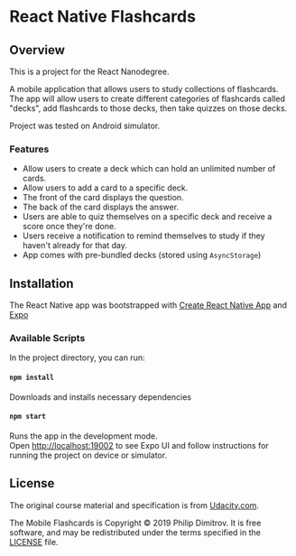 # React Native Flashcards

## Overview 
This is a project for the React Nanodegree.

A mobile application that allows users to study collections of flashcards.
The app will allow users to create different categories of flashcards called "decks", add flashcards to those decks, then take quizzes on those decks.

Project was tested on Android simulator.

### Features

- Allow users to create a deck which can hold an unlimited number of cards.
- Allow users to add a card to a specific deck.
- The front of the card displays the question.
- The back of the card displays the answer.
- Users are able to quiz themselves on a specific deck and receive a score once they're done.
- Users receive a notification to remind themselves to study if they haven't already for that day.
- App comes with pre-bundled decks (stored using `AsyncStorage`) 

## Installation

The React Native app was bootstrapped with [Create React Native App](https://github.com/react-community/create-react-native-app) and [Expo](https://expo.io/)

### Available Scripts

In the project directory, you can run:

#### `npm install`

Downloads and installs necessary dependencies 

#### `npm start`

Runs the app in the development mode.<br>
Open [http://localhost:19002](http://localhost:19002) to see Expo UI and follow instructions for running the project on device or simulator.


## License

The original course material and specification is from [Udacity.com](https://eu.udacity.com/course/react-nanodegree--nd019).

The Mobile Flashcards is Copyright © 2019 Philip Dimitrov.
It is free software, and may be redistributed under the terms specified in the [LICENSE](/LICENSE.txt) file.
